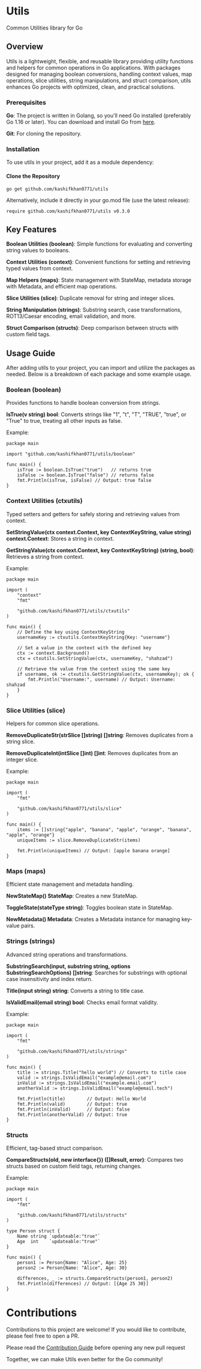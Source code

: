 # Utils
Common Utilities library for Go

## Overview
Utils is a lightweight, flexible, and reusable library providing utility functions and helpers for common operations in Go applications. With packages designed for managing boolean conversions, handling context values, map operations, slice utilities, string manipulations, and struct comparison, utils enhances Go projects with optimized, clean, and practical solutions.

### Prerequisites
**Go**: The project is written in Golang, so you'll need Go installed (preferably Go 1.16 or later). You can download and install Go from [here](https://go.dev/doc/install).

**Git**: For cloning the repository.

### Installation
To use utils in your project, add it as a module dependency:

#### Clone the Repository
```
go get github.com/kashifkhan0771/utils
```
Alternatively, include it directly in your go.mod file (use the latest release):
```
require github.com/kashifkhan0771/utils v0.3.0
```

## Key Features

**Boolean Utilities (boolean)**: Simple functions for evaluating and converting string values to booleans.

**Context Utilities (context)**: Convenient functions for setting and retrieving typed values from context.

**Map Helpers (maps)**: State management with StateMap, metadata storage with Metadata, and efficient map operations.

**Slice Utilities (slice)**: Duplicate removal for string and integer slices.

**String Manipulation (strings)**: Substring search, case transformations, ROT13/Caesar encoding, email validation, and more.

**Struct Comparison (structs)**: Deep comparison between structs with custom field tags.

## Usage Guide
After adding utils to your project, you can import and utilize the packages as needed. Below is a breakdown of each package and some example usage.

### Boolean (boolean)
Provides functions to handle boolean conversion from strings.

**IsTrue(v string) bool**: Converts strings like "1", "t", "T", "TRUE", "true", or "True" to true, treating all other inputs as false.

Example:
```
package main

import "github.com/kashifkhan0771/utils/boolean"

func main() {
    isTrue := boolean.IsTrue("true")   // returns true
    isFalse := boolean.IsTrue("false") // returns false
    fmt.Println(isTrue, isFalse) // Output: true false
}
```

### Context Utilities (ctxutils)
Typed setters and getters for safely storing and retrieving values from context.

**SetStringValue(ctx context.Context, key ContextKeyString, value string) context.Context**: Stores a string in context.

**GetStringValue(ctx context.Context, key ContextKeyString) (string, bool)**: Retrieves a string from context.

Example:
```
package main

import (
	"context"
	"fmt"

	"github.com/kashifkhan0771/utils/ctxutils"
)

func main() {
	// Define the key using ContextKeyString
	usernameKey := ctxutils.ContextKeyString{Key: "username"}

	// Set a value in the context with the defined key
	ctx := context.Background()
	ctx = ctxutils.SetStringValue(ctx, usernameKey, "shahzad")

	// Retrieve the value from the context using the same key
	if username, ok := ctxutils.GetStringValue(ctx, usernameKey); ok {
		fmt.Println("Username:", username) // Output: Username: shahzad
	}
}
```

### Slice Utilities (slice)
Helpers for common slice operations.

**RemoveDuplicateStr(strSlice []string) []string**: Removes duplicates from a string slice.

**RemoveDuplicateInt(intSlice []int) []int**: Removes duplicates from an integer slice.

Example:
```
package main

import (
	"fmt"

	"github.com/kashifkhan0771/utils/slice"
)

func main() {
	items := []string{"apple", "banana", "apple", "orange", "banana", "apple", "orange"}
	uniqueItems := slice.RemoveDuplicateStr(items)

	fmt.Println(uniqueItems) // Output: [apple banana orange]
}
```

### Maps (maps)
Efficient state management and metadata handling.

**NewStateMap() StateMap**: Creates a new StateMap.

**ToggleState(stateType string)**: Toggles boolean state in StateMap.

**NewMetadata() Metadata**: Creates a Metadata instance for managing key-value pairs.

### Strings (strings)
Advanced string operations and transformations.

**SubstringSearch(input, substring string, options SubstringSearchOptions) []string**: Searches for substrings with optional case insensitivity and index return.

**Title(input string) string**: Converts a string to title case.

**IsValidEmail(email string) bool**: Checks email format validity.

Example:
```
package main

import (
	"fmt"

	"github.com/kashifkhan0771/utils/strings"
)

func main() {
	title := strings.Title("hello world") // Converts to title case
	valid := strings.IsValidEmail("example@email.com")
	inValid := strings.IsValidEmail("example.email.com")
	anotherValid := strings.IsValidEmail("example@email.tech")

	fmt.Println(title)        // Output: Hello World
	fmt.Println(valid)        // Output: true
	fmt.Println(inValid)      // Output: false
	fmt.Println(anotherValid) // Output: true
}
```

### Structs
Efficient, tag-based struct comparison.

**CompareStructs(old, new interface{}) ([]Result, error)**: Compares two structs based on custom field tags, returning changes.

Example:
```
package main

import (
	"fmt"

	"github.com/kashifkhan0771/utils/structs"
)

type Person struct {
	Name string `updateable:"true"`
	Age  int    `updateable:"true"`
}

func main() {
	person1 := Person{Name: "Alice", Age: 25}
	person2 := Person{Name: "Alice", Age: 30}

	differences, _ := structs.CompareStructs(person1, person2)
	fmt.Println(differences) // Output: [{Age 25 30}]
}
```

# Contributions
Contributions to this project are welcome! If you would like to contribute, please feel free to open a PR.

Please read the [Contribution Guide](/CONTRIBUTING.md) before opening any new pull request

Together, we can make Utils even better for the Go community!
